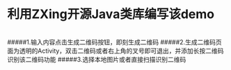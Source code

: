 # 利用ZXing开源Java类库编写该demo
</br>
#####1.输入内容点击生成二维码按钮，即刻生成二维码
#####2.生成二维码页面为透明的Activity，双击二维码或者右上角的叉号即可退出，并添加长按二维码识别该二维码功能
#####3.选择本地图片或者直接扫描识别二维码